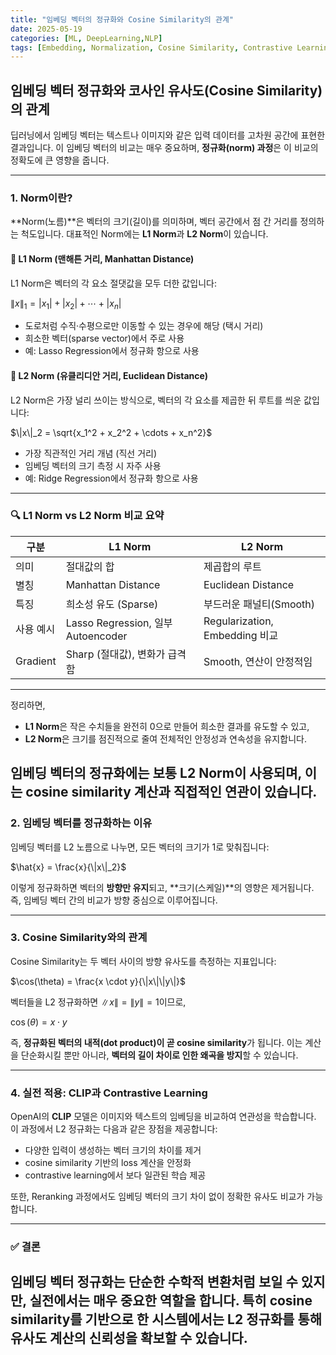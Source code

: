 ```yaml
---
title: "임베딩 벡터의 정규화와 Cosine Similarity의 관계"
date: 2025-05-19
categories: [ML, DeepLearning,NLP]
tags: [Embedding, Normalization, Cosine Similarity, Contrastive Learning, CLIP]
---
```


## 임베딩 벡터 정규화와 코사인 유사도(Cosine Similarity)의 관계

딥러닝에서 임베딩 벡터는 텍스트나 이미지와 같은 입력 데이터를 고차원 공간에 표현한 결과입니다. 이 임베딩 벡터의 비교는 매우 중요하며, **정규화(norm) 과정**은 이 비교의 정확도에 큰 영향을 줍니다.

---
### 1. Norm이란?

**Norm(노름)**은 벡터의 크기(길이)를 의미하며, 벡터 공간에서 점 간 거리를 정의하는 척도입니다. 대표적인 Norm에는 **L1 Norm**과 **L2 Norm**이 있습니다.

#### 🔹 L1 Norm (맨해튼 거리, Manhattan Distance)

L1 Norm은 벡터의 각 요소 절댓값을 모두 더한 값입니다:


$\|x\|_1 = |x_1| + |x_2| + \cdots + |x_n|$


- 도로처럼 수직·수평으로만 이동할 수 있는 경우에 해당 (택시 거리)
- 희소한 벡터(sparse vector)에서 주로 사용
- 예: Lasso Regression에서 정규화 항으로 사용

#### 🔹 L2 Norm (유클리디안 거리, Euclidean Distance)

L2 Norm은 가장 널리 쓰이는 방식으로, 벡터의 각 요소를 제곱한 뒤 루트를 씌운 값입니다:


$\|x\|_2 = \sqrt{x_1^2 + x_2^2 + \cdots + x_n^2}$


- 가장 직관적인 거리 개념 (직선 거리)
- 임베딩 벡터의 크기 측정 시 자주 사용
- 예: Ridge Regression에서 정규화 항으로 사용

---

### 🔍 L1 Norm vs L2 Norm 비교 요약

| 구분 | L1 Norm | L2 Norm |
|------|---------|---------|
| 의미 | 절대값의 합 | 제곱합의 루트 |
| 별칭 | Manhattan Distance | Euclidean Distance |
| 특징 | 희소성 유도 (Sparse) | 부드러운 패널티(Smooth) |
| 사용 예시 | Lasso Regression, 일부 Autoencoder | Regularization, Embedding 비교 |
| Gradient | Sharp (절대값), 변화가 급격함 | Smooth, 연산이 안정적임 |

---

정리하면,  
- **L1 Norm**은 작은 수치들을 완전히 0으로 만들어 희소한 결과를 유도할 수 있고,  
- **L2 Norm**은 크기를 점진적으로 줄여 전체적인 안정성과 연속성을 유지합니다.  

임베딩 벡터의 정규화에는 보통 **L2 Norm**이 사용되며, 이는 cosine similarity 계산과 직접적인 연관이 있습니다.
---

### 2. 임베딩 벡터를 정규화하는 이유

임베딩 벡터를 L2 노름으로 나누면, 모든 벡터의 크기가 1로 맞춰집니다:


$\hat{x} = \frac{x}{\|x\|_2}$

이렇게 정규화하면 벡터의 **방향만 유지**되고, **크기(스케일)**의 영향은 제거됩니다. 즉, 임베딩 벡터 간의 비교가 방향 중심으로 이루어집니다.

---

### 3. Cosine Similarity와의 관계

Cosine Similarity는 두 벡터 사이의 방향 유사도를 측정하는 지표입니다:


$\cos(\theta) = \frac{x \cdot y}{\|x\|\|y\|}$


벡터들을 L2 정규화하면 $\|x\| = \|y\| = 1$이므로,

$\cos(\theta) = x \cdot y$


즉, **정규화된 벡터의 내적(dot product)이 곧 cosine similarity**가 됩니다. 이는 계산을 단순화시킬 뿐만 아니라, **벡터의 길이 차이로 인한 왜곡을 방지**할 수 있습니다.

---

### 4. 실전 적용: CLIP과 Contrastive Learning

OpenAI의 **CLIP** 모델은 이미지와 텍스트의 임베딩을 비교하여 연관성을 학습합니다. 이 과정에서 L2 정규화는 다음과 같은 장점을 제공합니다:

- 다양한 입력이 생성하는 벡터 크기의 차이를 제거
- cosine similarity 기반의 loss 계산을 안정화
- contrastive learning에서 보다 일관된 학습 제공

또한, Reranking 과정에서도 임베딩 벡터의 크기 차이 없이 정확한 유사도 비교가 가능합니다.

---

### ✅ 결론

임베딩 벡터 정규화는 단순한 수학적 변환처럼 보일 수 있지만, 실전에서는 매우 중요한 역할을 합니다. 특히 cosine similarity를 기반으로 한 시스템에서는 **L2 정규화를 통해 유사도 계산의 신뢰성을 확보**할 수 있습니다.
---